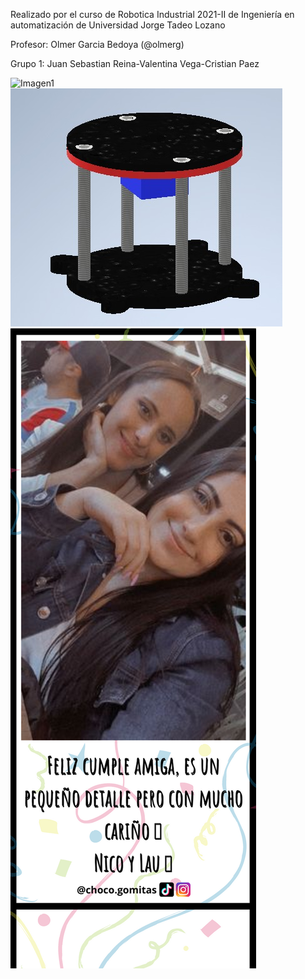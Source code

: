 Realizado por el curso de Robotica Industrial 2021-II de Ingeniería en automatización de Universidad Jorge Tadeo Lozano

Profesor: Olmer Garcia Bedoya (@olmerg)

Grupo 1: Juan Sebastian Reina-Valentina Vega-Cristian Paez

![Imagen1](https://github.com/olmerg/rtb_serial_robot/Proyecto%20Camara/Imagenes/Imagen1.jpg)
![2222](https://github.com/cristianchernandezs/Parcial_2_robotica/blob/main/imagenes%20github/imagenes/WhatsApp%20Image%202021-10-05%20at%2012.21.24%20AM.jpeg)
![2222](https://github.com/JuanSebastianReina/ImagenesProyectoRob/blob/main/Tarjetas.png)

